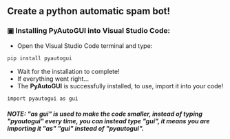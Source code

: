 ## **Create a python automatic spam bot!**
### ▣ Installing PyAutoGUI into Visual Studio Code:
- Open the Visual Studio Code terminal and type:
```bash
pip install pyautogui
```
- Wait for the installation to complete!
- If everything went right...
- The **PyAutoGUI** is successfully installed, to use, import it into your code!
```bash
import pyautogui as gui
```
##### **NOTE:** "as gui" is used to make the code smaller, instead of typing "pyautogui" every time, you can instead type "gui", it means you are importing it "as" "gui" instead of "pyautogui".
